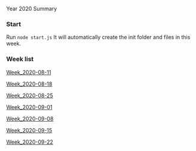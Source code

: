 Year 2020 Summary

### Start
Run ```node start.js``` It will automatically create the init folder and files in this week.

### Week list


[Week_2020-08-11](https://github.com/RogerZZZZZ/ARTS/blob/master/Year_2020/Week_2020-08-11)

[Week_2020-08-18](https://github.com/RogerZZZZZ/ARTS/blob/master/Year_2020/Week_2020-08-18)

[Week_2020-08-25](https://github.com/RogerZZZZZ/ARTS/blob/master/Year_2020/Week_2020-08-25)

[Week_2020-09-01](https://github.com/RogerZZZZZ/ARTS/blob/master/Year_2020/Week_2020-09-01)

[Week_2020-09-08](https://github.com/RogerZZZZZ/ARTS/blob/master/Year_2020/Week_2020-09-08)

[Week_2020-09-15](https://github.com/RogerZZZZZ/ARTS/blob/master/Year_2020/Week_2020-09-15)

[Week_2020-09-22](https://github.com/RogerZZZZZ/ARTS/blob/master/Year_2020/Week_2020-09-22)